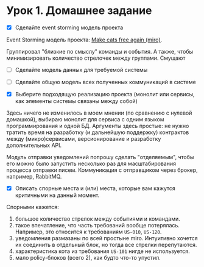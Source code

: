 # Урок 1. Домашнее задание

- [x] Сделайте event storming модель проекта

Event Storming модель проекта: [Make cats free again (miro)](https://miro.com/app/board/uXjVNMqmJhE=/?moveToWidget=3458764570663172004&cot=14).

Группировал "близкие по смыслу" команды и события. А также, чтобы минимизировать количество стрелочек между группами. Смущают 

- [ ] Сделайте модель данных для требуемой системы

- [ ] Сделайте общую модель всех полученных коммуникаций в системе

- [x] Выберите подходящую реализацию проекта (монолит или сервисы, как элементы системы связаны между собой)

Здесь ничего не изменилось в моем мнении (по сравнению с нулевой домашкой), 
выбираю монолит для сервиса с одним языком программирования и одной БД.
Аргументы здесь простые: не нужно тратить время на разработку (и дальнейшую поддержку) контрактов между
(микро)сервисами, версионирование и разработку дополнительных API.

Модуль отправки уведомлений попрошу сделать "отделяемым", чтобы его можно было запустить несколько раз для масштабирования
процесса отправки писем. Коммуникация с отправщиком через брокер, например, RabbitMQ.

- [x] Описать спорные места и (или) места, которые вам кажутся критичными на данный момент.

Спорными кажется:

1. большое количество стрелок между событиями и командами.
2. такое впечатление, что часть требований вообще потерялась. Например, это относится к требованиям `US-010`, `US-120`.
3. уведомления размазаны по всей простыне miro. Интуитивно хочется их соединить в отдельный блок, но тогда все стрелки перепутаются.
4. характеристика кота из требования `US-101` нигде не используется.
5. мало policy-блоков (всего 2), как будто что-то упустил.

